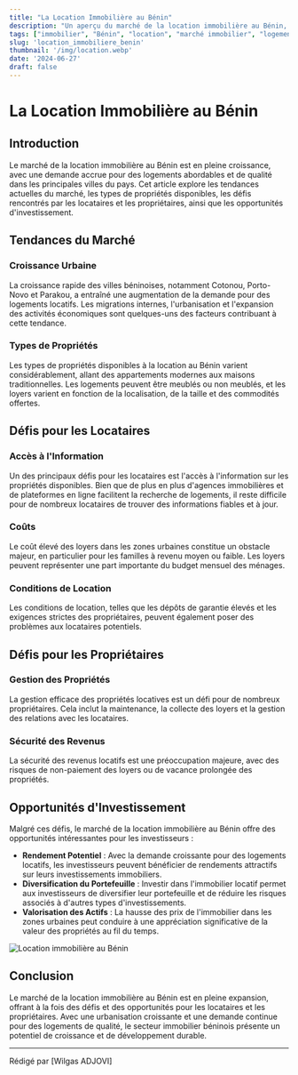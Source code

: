 ```yaml
---
title: "La Location Immobilière au Bénin"
description: "Un aperçu du marché de la location immobilière au Bénin, des tendances actuelles aux défis et opportunités pour les locataires et les propriétaires."
tags: ["immobilier", "Bénin", "location", "marché immobilier", "logement", "propriété"]
slug: 'location_immobiliere_benin'
thumbnail: '/img/location.webp'
date: '2024-06-27'
draft: false
---
```


# La Location Immobilière au Bénin

## Introduction

Le marché de la location immobilière au Bénin est en pleine croissance, avec une demande accrue pour des logements abordables et de qualité dans les principales villes du pays. Cet article explore les tendances actuelles du marché, les types de propriétés disponibles, les défis rencontrés par les locataires et les propriétaires, ainsi que les opportunités d'investissement.

## Tendances du Marché

### Croissance Urbaine

La croissance rapide des villes béninoises, notamment Cotonou, Porto-Novo et Parakou, a entraîné une augmentation de la demande pour des logements locatifs. Les migrations internes, l'urbanisation et l'expansion des activités économiques sont quelques-uns des facteurs contribuant à cette tendance.

### Types de Propriétés

Les types de propriétés disponibles à la location au Bénin varient considérablement, allant des appartements modernes aux maisons traditionnelles. Les logements peuvent être meublés ou non meublés, et les loyers varient en fonction de la localisation, de la taille et des commodités offertes.

## Défis pour les Locataires

### Accès à l'Information

Un des principaux défis pour les locataires est l'accès à l'information sur les propriétés disponibles. Bien que de plus en plus d'agences immobilières et de plateformes en ligne facilitent la recherche de logements, il reste difficile pour de nombreux locataires de trouver des informations fiables et à jour.

### Coûts

Le coût élevé des loyers dans les zones urbaines constitue un obstacle majeur, en particulier pour les familles à revenu moyen ou faible. Les loyers peuvent représenter une part importante du budget mensuel des ménages.

### Conditions de Location

Les conditions de location, telles que les dépôts de garantie élevés et les exigences strictes des propriétaires, peuvent également poser des problèmes aux locataires potentiels.

## Défis pour les Propriétaires

### Gestion des Propriétés

La gestion efficace des propriétés locatives est un défi pour de nombreux propriétaires. Cela inclut la maintenance, la collecte des loyers et la gestion des relations avec les locataires.

### Sécurité des Revenus

La sécurité des revenus locatifs est une préoccupation majeure, avec des risques de non-paiement des loyers ou de vacance prolongée des propriétés.

## Opportunités d'Investissement

Malgré ces défis, le marché de la location immobilière au Bénin offre des opportunités intéressantes pour les investisseurs :

- **Rendement Potentiel** : Avec la demande croissante pour des logements locatifs, les investisseurs peuvent bénéficier de rendements attractifs sur leurs investissements immobiliers.
- **Diversification du Portefeuille** : Investir dans l'immobilier locatif permet aux investisseurs de diversifier leur portefeuille et de réduire les risques associés à d'autres types d'investissements.
- **Valorisation des Actifs** : La hausse des prix de l'immobilier dans les zones urbaines peut conduire à une appréciation significative de la valeur des propriétés au fil du temps.

<div class="flex justify-center my-8">
  <img src="/img/villa-et-maison-a-vendre-a-cotonou-benin.webp" alt="Location immobilière au Bénin" class="max-w-full h-auto border-2 border-gray-300 shadow-lg rounded-lg"/>
</div>

## Conclusion

Le marché de la location immobilière au Bénin est en pleine expansion, offrant à la fois des défis et des opportunités pour les locataires et les propriétaires. Avec une urbanisation croissante et une demande continue pour des logements de qualité, le secteur immobilier béninois présente un potentiel de croissance et de développement durable.


---

Rédigé par [Wilgas ADJOVI]
